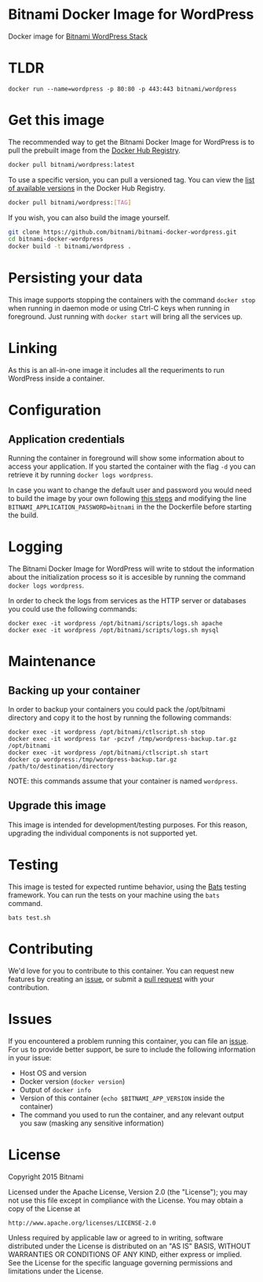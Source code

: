 # Bitnami Docker Image for WordPress
Docker image for [Bitnami WordPress Stack](https://bitnami.com/stack/wordpress)

# TLDR
```
docker run --name=wordpress -p 80:80 -p 443:443 bitnami/wordpress
```

# Get this image

The recommended way to get the Bitnami Docker Image for WordPress is to pull the prebuilt image from the [Docker Hub Registry](https://hub.docker.com/r/bitnami/wordpress).

```bash
docker pull bitnami/wordpress:latest
```

To use a specific version, you can pull a versioned tag. You can view the
[list of available versions](https://hub.docker.com/r/bitnami/wordpress/tags/)
in the Docker Hub Registry.

```bash
docker pull bitnami/wordpress:[TAG]
```

If you wish, you can also build the image yourself.

```bash
git clone https://github.com/bitnami/bitnami-docker-wordpress.git
cd bitnami-docker-wordpress
docker build -t bitnami/wordpress .
```

# Persisting your data

This image supports stopping the containers with the command `docker stop` when running in daemon mode
or using Ctrl-C keys when running in foreground. Just running with `docker start` will bring all the services up.

# Linking

As this is an all-in-one image it includes all the requeriments to run WordPress inside a container.

# Configuration

## Application credentials

Running the container in foreground will show some information about to access your application. If you started the
container with the flag `-d` you can retrieve it by running `docker logs wordpress`.

In case you want to change the default user and password you would need to build the image by your own following [this steps](#get-this-image)
and modifying the line `BITNAMI_APPLICATION_PASSWORD=bitnami` in the the Dockerfile before starting the build.


# Logging

The Bitnami Docker Image for WordPress will write to stdout the information about the initialization process so it is accesible by running the command `docker logs wordpress`.

In order to check the logs from services as the HTTP server or databases you could use the following commands:

```
docker exec -it wordpress /opt/bitnami/scripts/logs.sh apache
docker exec -it wordpress /opt/bitnami/scripts/logs.sh mysql
```

# Maintenance

## Backing up your container

In order to backup your containers you could pack the /opt/bitnami directory and copy it to the host by running the following commands:

```
docker exec -it wordpress /opt/bitnami/ctlscript.sh stop
docker exec -it wordpress tar -pczvf /tmp/wordpress-backup.tar.gz /opt/bitnami
docker exec -it wordpress /opt/bitnami/ctlscript.sh start
docker cp wordpress:/tmp/wordpress-backup.tar.gz /path/to/destination/directory
```
NOTE: this commands assume that your container is named `wordpress`.


## Upgrade this image

This image is intended for development/testing purposes. For this reason, upgrading the individual components is not supported yet.

# Testing

This image is tested for expected runtime behavior, using the
[Bats](https://github.com/sstephenson/bats) testing framework. You can run the tests on your machine
using the `bats` command.

```
bats test.sh
```

# Contributing

We'd love for you to contribute to this container. You can request new features by creating an
[issue](https://github.com/bitnami/bitnami-docker-wordpress/issues), or submit a
[pull request](https://github.com/bitnami/bitnami-docker-wordpress/pulls) with your contribution.

# Issues

If you encountered a problem running this container, you can file an
[issue](https://github.com/bitnami/bitnami-docker-wordpress/issues). For us to provide better support,
be sure to include the following information in your issue:

- Host OS and version
- Docker version (`docker version`)
- Output of `docker info`
- Version of this container (`echo $BITNAMI_APP_VERSION` inside the container)
- The command you used to run the container, and any relevant output you saw (masking any sensitive
information)

# License

Copyright 2015 Bitnami

Licensed under the Apache License, Version 2.0 (the "License");
you may not use this file except in compliance with the License.
You may obtain a copy of the License at

    http://www.apache.org/licenses/LICENSE-2.0

Unless required by applicable law or agreed to in writing, software
distributed under the License is distributed on an "AS IS" BASIS,
WITHOUT WARRANTIES OR CONDITIONS OF ANY KIND, either express or implied.
See the License for the specific language governing permissions and
limitations under the License.
